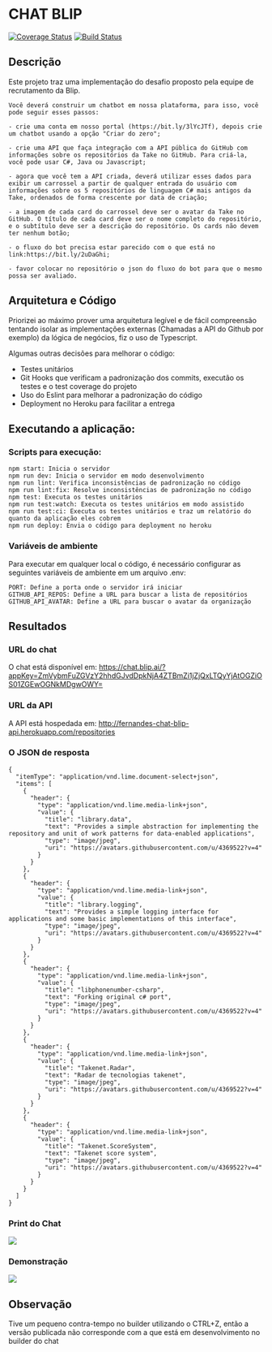 # CHAT BLIP 

[![Coverage Status](https://coveralls.io/repos/github/MiqueiasGFernandes/fernandes-chat-blip/badge.svg?branch=master)](https://coveralls.io/github/MiqueiasGFernandes/fernandes-chat-blip?branch=master) [![Build Status](https://travis-ci.com/MiqueiasGFernandes/fernandes-chat-blip.svg?branch=master)](https://travis-ci.com/MiqueiasGFernandes/fernandes-chat-blip)

## Descrição

Este projeto traz uma implementação do desafio proposto pela equipe de recrutamento
da Blip.

```
Você deverá construir um chatbot em nossa plataforma, para isso, você pode seguir esses passos:

- crie uma conta em nosso portal (https://bit.ly/3lYcJTf), depois crie um chatbot usando a opção "Criar do zero";

- crie uma API que faça integração com a API pública do GitHub com informações sobre os repositórios da Take no GitHub. Para criá-la, você pode usar C#, Java ou Javascript;

- agora que você tem a API criada, deverá utilizar esses dados para exibir um carrossel a partir de qualquer entrada do usuário com informações sobre os 5 repositórios de linguagem C# mais antigos da Take, ordenados de forma crescente por data de criação;

- a imagem de cada card do carrossel deve ser o avatar da Take no GitHub. O título de cada card deve ser o nome completo do repositório, e o subtítulo deve ser a descrição do repositório. Os cards não devem ter nenhum botão;

- o fluxo do bot precisa estar parecido com o que está no link:https://bit.ly/2uDaGhi;

- favor colocar no repositório o json do fluxo do bot para que o mesmo possa ser avaliado.
```

## Arquitetura e Código

Priorizei ao máximo prover uma arquitetura legível e de fácil compreensão tentando isolar as implementações externas
(Chamadas a API do Github por exemplo) da lógica de negócios, fiz o uso de Typescript.

Algumas outras decisões para melhorar o código:
- Testes unitários
- Git Hooks que verificam a padronização dos commits, executão os testes e o test coverage do projeto
- Uso do Eslint para melhorar a padronização do código
- Deployment no Heroku para facilitar a entrega

## Executando a aplicação:

### Scripts para execução:

```
npm start: Inicia o servidor
npm run dev: Inicia o servidor em modo desenvolvimento
npm run lint: Verifica inconsistências de padronização no código
npm run lint:fix: Resolve inconsistências de padronização no código
npm test: Executa os testes unitários
npm run test:watch: Executa os testes unitários em modo assistido
npm run test:ci: Executa os testes unitários e traz um relatório do quanto da aplicação eles cobrem
npm run deploy: Envia o código para deployment no heroku
```

### Variáveis de ambiente

Para executar em qualquer local o código, é necessário configurar as seguintes
variáveis de ambiente em um arquivo .env:
```
PORT: Define a porta onde o servidor irá iniciar
GITHUB_API_REPOS: Define a URL para buscar a lista de repositórios
GITHUB_API_AVATAR: Define a URL para buscar o avatar da organização
```

## Resultados

### URL do chat

O chat está disponível em: https://chat.blip.ai/?appKey=ZmVybmFuZGVzY2hhdGJvdDpkNjA4ZTBmZi1jZjQxLTQyYjAtOGZiOS01ZGEwOGNkMDgwOWY=

### URL da API

A API está hospedada em: http://fernandes-chat-blip-api.herokuapp.com/repositories

### O JSON de resposta

```
{
  "itemType": "application/vnd.lime.document-select+json",
  "items": [
    {
      "header": {
        "type": "application/vnd.lime.media-link+json",
        "value": {
          "title": "library.data",
          "text": "Provides a simple abstraction for implementing the repository and unit of work patterns for data-enabled applications",
          "type": "image/jpeg",
          "uri": "https://avatars.githubusercontent.com/u/4369522?v=4"
        }
      }
    },
    {
      "header": {
        "type": "application/vnd.lime.media-link+json",
        "value": {
          "title": "library.logging",
          "text": "Provides a simple logging interface for applications and some basic implementations of this interface",
          "type": "image/jpeg",
          "uri": "https://avatars.githubusercontent.com/u/4369522?v=4"
        }
      }
    },
    {
      "header": {
        "type": "application/vnd.lime.media-link+json",
        "value": {
          "title": "libphonenumber-csharp",
          "text": "Forking original c# port",
          "type": "image/jpeg",
          "uri": "https://avatars.githubusercontent.com/u/4369522?v=4"
        }
      }
    },
    {
      "header": {
        "type": "application/vnd.lime.media-link+json",
        "value": {
          "title": "Takenet.Radar",
          "text": "Radar de tecnologias takenet",
          "type": "image/jpeg",
          "uri": "https://avatars.githubusercontent.com/u/4369522?v=4"
        }
      }
    },
    {
      "header": {
        "type": "application/vnd.lime.media-link+json",
        "value": {
          "title": "Takenet.ScoreSystem",
          "text": "Takenet score system",
          "type": "image/jpeg",
          "uri": "https://avatars.githubusercontent.com/u/4369522?v=4"
        }
      }
    }
  ]
}
```
### Print do Chat

<img src="/docs/result.png">

### Demonstração

<img src="/docs/demo.gif">

## Observação

Tive um pequeno contra-tempo no builder utilizando o CTRL+Z, então a versão publicada não 
corresponde com a que está em desenvolvimento no builder do chat
